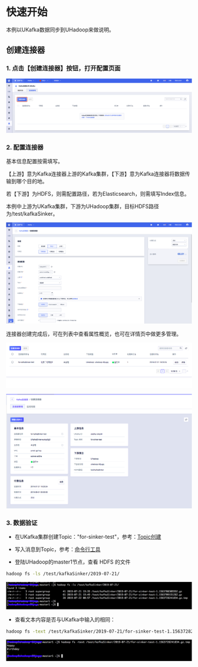 # 快速开始

本例以UKafka数据同步到UHadoop来做说明。

## 创建连接器

### 1. 点击【创建连接器】按钮，打开配置页面

![img](/images/kafkasinkerintro/create_button.png)

### 2. 配置连接器

基本信息配置按需填写。

【上游】意为Kafka连接器上游的Kafka集群，【下游】意为Kafka连接器将数据传输到哪个目的地。

若【下游】为HDFS，则需配置路径，若为Elasticsearch，则需填写Index信息。

本例中上游为UKafka集群，下游为UHadoop集群，目标HDFS路径为/test/kafkaSinker。

![img](/images/kafkasinkerintro/create_view.png)

连接器创建完成后，可在列表中查看属性概览，也可在详情页中做更多管理。

![img](/images/kafkasinkerintro/连接器列表.png)

![img](/images/kafkasinkerintro/详情页.png)

### 3. 数据验证

- 在UKafka集群创建Topic："for-sinker-test"，参考：[Topic创建](/ukafka/guide/topic/create)

- 写入消息到Topic，参考：[命令行工具](/ukafka/develop/command)

- 登陆UHadoop的master1节点，查看 HDFS 的文件

```sh
hadoop fs -ls /test/kafkaSinker/2019-07-21/
```

![img](/images/kafkasinkerintro/hdfs-fs.png)

- 查看文本内容是否与UKafka中输入的相同：

```sh
hadoop fs -text /test/kafkaSinker/2019-07-21/for-sinker-test-1.1563728241834.gz.tmp
```

![img](/images/kafkasinkerintro/hdfs-text.png)
